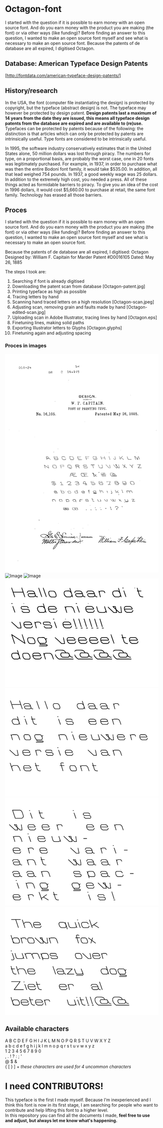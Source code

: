 # Octagon-font
I started with the question if it is possible to earn money with an open source font. And do you earn money with the product you are making (the font) or via other ways (like funding)? Before finding an answer to this question, I wanted to make an open source font myself and see what is necessary to make an open source font. Because the patents of de database are all expired, I digitised Octagon.

## Database: American Typeface Design Patents
[http://fontdata.com/american-typeface-design-patents/]

## History/research
In the USA, the font (computer file instantiating the design) is protected by copyright, but the typeface (abstract design) is not. The typeface may however be protected by design patent. <b> Design patents last a maximum of 14 years from the date they are issued, this means all typeface design patents from the database are expired and are available to (re)use.</b>
Typefaces can be protected by patents because of the following: the distinction is that articles which can only be protected by patents are intrinsically useful. Type fonts are considered to be intrinsically useful. 

In 1995, the software industry conservatively estimates that in the United States alone, 50 million dollars was lost through piracy. The numbers for type, on a proportional basis, are probably the worst case, one in 20 fonts was legitimately purchased. For example, in 1937, in order to purchase what was then the entire Bodoni font family, it would take $535.00. In addition, all that lead weighed 754 pounds. In 1937, a good weekly wage was 25 dollars. In addition to the extremely high cost, you needed a press. All of these things acted as formidable barriers to piracy. To give you an idea of the cost in 1996 dollars, it would cost $5,660.00 to purchase at retail, the same font family. Technology has erased all those barriers. 

## Proces

I started with the question if it is possible to earn money with an open source font. And do you earn money with the product you are making (the font) or via other ways (like funding)?
Before finding an answer to this question, I wanted to make an open source font myself and see what is necessary to make an open source font.

Because the patents of de database are all expired, I digitised:
Octagon 
Designed by: William F. Capitain for Marder
Patent #D0016105
Dated: May 26, 1885 

The steps I took are: 
1. Searching if font is already digitised 
2. Downloading the patent scan from database [Octagon-patent.jpg]
3. Printing typeface as high as possible 
4. Tracing letters by hand 
5. Scanning hand traced letters on a high resolution [Octagon-scan.jpeg]
6. Adjusting scan, removing grain and faults made by hand [Octagon-edited-scan.jpg]
7. Uploading scan in Adobe Illustrator, tracing lines by hand [Octagon.eps]
8. Finetuning lines, making solid paths 
9. Exporting Illustrator letters to Glyphs [Octagon.glyphs] 
10. Finetuning again and adjusting spacing 

### Proces in images

![Image](Octagon-patent.jpg)
![Image](Octagon-scan.jpeg)
![Image](Octagon-edited-scan.jpg)
![Image](octagon-tests.jpg)
![Image](octagon-tests2.jpg)
![Image](octagon-tests3.jpg)
![Image](octagon-tests4.jpg)



## Available characters
A B C D E F G H I J K L M N O P Q R S T U V W X Y Z <br>
a b c d e f g h i j k l m n o p q r s t u v w x y z <br>
1 2 3 4 5 6 7 8 9 0<br>
, . ! ? : ; ' <br>
@ $ & <br>
{ [ } ] + <i>these characters are used for 4 uncommon characters </i>

# I need CONTRIBUTORS! 

This typeface is the first I made myself. Because I'm inexperienced and I think this font is now in its first stage, I am searching for people who want to contribute and help lifting this font to a higher level.
<br>
In this repository you can find all the documents I made, <b>feel free to use and adjust, but always let me know what's happening. </b>

